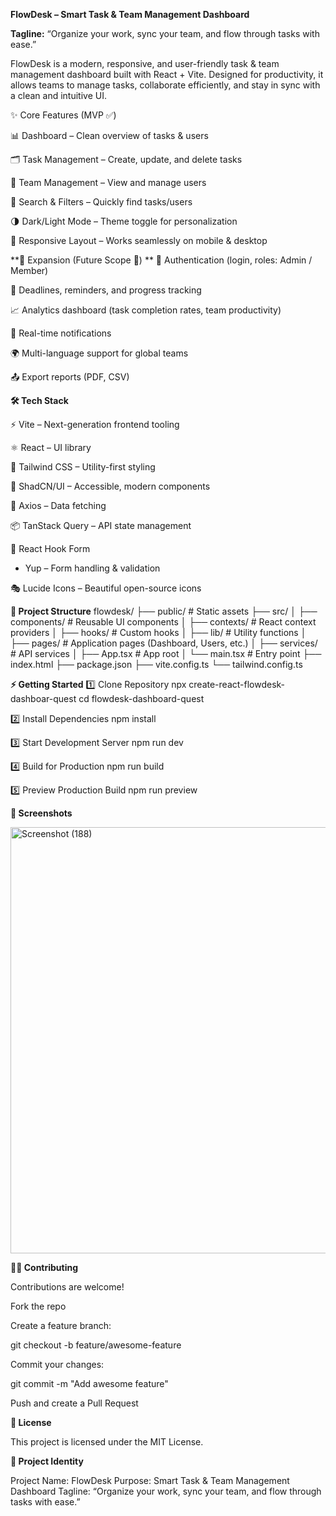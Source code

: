 **FlowDesk – Smart Task & Team Management Dashboard**

**Tagline:** “Organize your work, sync your team, and flow through tasks with ease.”

FlowDesk is a modern, responsive, and user-friendly task & team management dashboard built with React + Vite. Designed for productivity, it allows teams to manage tasks, collaborate efficiently, and stay in sync with a clean and intuitive UI.

✨ Core Features (MVP ✅)

📊 Dashboard – Clean overview of tasks & users

🗂️ Task Management – Create, update, and delete tasks

👥 Team Management – View and manage users

🔎 Search & Filters – Quickly find tasks/users

🌗 Dark/Light Mode – Theme toggle for personalization

📱 Responsive Layout – Works seamlessly on mobile & desktop

**🚀 Expansion (Future Scope 🚀)
**
🔐 Authentication (login, roles: Admin / Member)

📆 Deadlines, reminders, and progress tracking

📈 Analytics dashboard (task completion rates, team productivity)

🔔 Real-time notifications

🌍 Multi-language support for global teams

📤 Export reports (PDF, CSV)

**🛠️ Tech Stack**

⚡ Vite
 – Next-generation frontend tooling

⚛️ React
 – UI library

🎨 Tailwind CSS
 – Utility-first styling

🧩 ShadCN/UI
 – Accessible, modern components

🔗 Axios
 – Data fetching

📦 TanStack Query
 – API state management

📝 React Hook Form
 + Yup
 – Form handling & validation

🎭 Lucide Icons
 – Beautiful open-source icons

**📂 Project Structure**
flowdesk/
├── public/              # Static assets
├── src/
│   ├── components/      # Reusable UI components
│   ├── contexts/        # React context providers
│   ├── hooks/           # Custom hooks
│   ├── lib/             # Utility functions
│   ├── pages/           # Application pages (Dashboard, Users, etc.)
│   ├── services/        # API services
│   ├── App.tsx          # App root
│   └── main.tsx         # Entry point
├── index.html
├── package.json
├── vite.config.ts
└── tailwind.config.ts

**⚡ Getting Started**
1️⃣ Clone Repository
npx create-react-flowdesk-dashboar-quest
cd flowdesk-dashboard-quest

2️⃣ Install Dependencies
npm install

3️⃣ Start Development Server
npm run dev

4️⃣ Build for Production
npm run build

5️⃣ Preview Production Build
npm run preview

**📸 Screenshots**

<img width="1358" height="682" alt="Screenshot (188)" src="https://github.com/user-attachments/assets/98fa4d29-d166-468e-a587-76df22ec2f8b" />


**🧑‍💻 Contributing**

Contributions are welcome!

Fork the repo

Create a feature branch:

git checkout -b feature/awesome-feature


Commit your changes:

git commit -m "Add awesome feature"


Push and create a Pull Request

**📄 License**

This project is licensed under the MIT License.

**🌟 Project Identity**

Project Name: FlowDesk
Purpose: Smart Task & Team Management Dashboard
Tagline: “Organize your work, sync your team, and flow through tasks with ease.”
